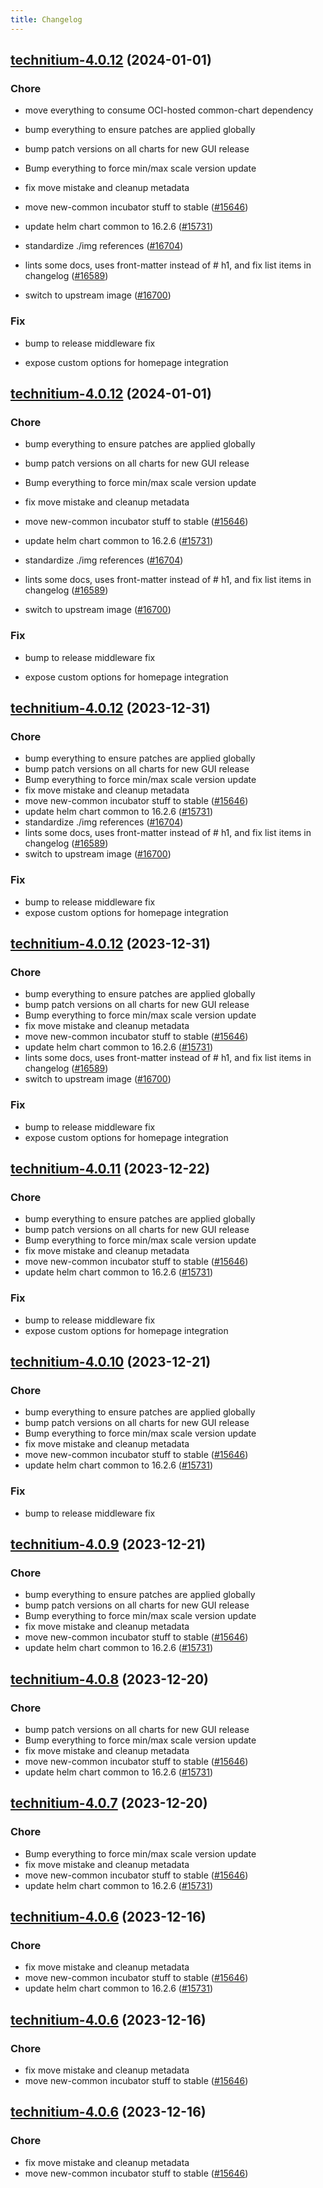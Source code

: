```yaml
---
title: Changelog
---
```




## [technitium-4.0.12](https://github.com/truecharts/charts/compare/technitium-4.0.5...technitium-4.0.12) (2024-01-01)

### Chore



- move everything to consume OCI-hosted common-chart dependency

- bump everything to ensure patches are applied globally

- bump patch versions on all charts for new GUI release

- Bump everything to force min/max scale version update

- fix move mistake and cleanup metadata

- move new-common incubator stuff to stable ([#15646](https://github.com/truecharts/charts/issues/15646))

- update helm chart common to 16.2.6 ([#15731](https://github.com/truecharts/charts/issues/15731))

- standardize ./img references ([#16704](https://github.com/truecharts/charts/issues/16704))

- lints some docs, uses front-matter instead of # h1, and fix list items in changelog ([#16589](https://github.com/truecharts/charts/issues/16589))

- switch to upstream image ([#16700](https://github.com/truecharts/charts/issues/16700))

### Fix



- bump to release middleware fix

- expose custom options for homepage integration


## [technitium-4.0.12](https://github.com/truecharts/charts/compare/technitium-4.0.5...technitium-4.0.12) (2024-01-01)

### Chore



- bump everything to ensure patches are applied globally

- bump patch versions on all charts for new GUI release

- Bump everything to force min/max scale version update

- fix move mistake and cleanup metadata

- move new-common incubator stuff to stable ([#15646](https://github.com/truecharts/charts/issues/15646))

- update helm chart common to 16.2.6 ([#15731](https://github.com/truecharts/charts/issues/15731))

- standardize ./img references ([#16704](https://github.com/truecharts/charts/issues/16704))

- lints some docs, uses front-matter instead of # h1, and fix list items in changelog ([#16589](https://github.com/truecharts/charts/issues/16589))

- switch to upstream image ([#16700](https://github.com/truecharts/charts/issues/16700))

### Fix



- bump to release middleware fix

- expose custom options for homepage integration


## [technitium-4.0.12](https://github.com/truecharts/charts/compare/technitium-4.0.5...technitium-4.0.12) (2023-12-31)

### Chore

- bump everything to ensure patches are applied globally
- bump patch versions on all charts for new GUI release
- Bump everything to force min/max scale version update
- fix move mistake and cleanup metadata
- move new-common incubator stuff to stable ([#15646](https://github.com/truecharts/charts/issues/15646))
- update helm chart common to 16.2.6 ([#15731](https://github.com/truecharts/charts/issues/15731))
- standardize ./img references ([#16704](https://github.com/truecharts/charts/issues/16704))
- lints some docs, uses front-matter instead of # h1, and fix list items in changelog ([#16589](https://github.com/truecharts/charts/issues/16589))
- switch to upstream image ([#16700](https://github.com/truecharts/charts/issues/16700))

### Fix

- bump to release middleware fix
- expose custom options for homepage integration


## [technitium-4.0.12](https://github.com/truecharts/charts/compare/technitium-4.0.5...technitium-4.0.12) (2023-12-31)

### Chore
  
- bump everything to ensure patches are applied globally
- bump patch versions on all charts for new GUI release
- Bump everything to force min/max scale version update
- fix move mistake and cleanup metadata
- move new-common incubator stuff to stable ([#15646](https://github.com/truecharts/charts/issues/15646))
- update helm chart common to 16.2.6 ([#15731](https://github.com/truecharts/charts/issues/15731))
- lints some docs, uses front-matter instead of # h1, and fix list items in changelog ([#16589](https://github.com/truecharts/charts/issues/16589))
- switch to upstream image ([#16700](https://github.com/truecharts/charts/issues/16700))

### Fix
  
- bump to release middleware fix
- expose custom options for homepage integration
## [technitium-4.0.11](https://github.com/truecharts/charts/compare/technitium-4.0.5...technitium-4.0.11) (2023-12-22)

### Chore

- bump everything to ensure patches are applied globally
- bump patch versions on all charts for new GUI release
- Bump everything to force min/max scale version update
- fix move mistake and cleanup metadata
- move new-common incubator stuff to stable ([#15646](https://github.com/truecharts/charts/issues/15646))
- update helm chart common to 16.2.6 ([#15731](https://github.com/truecharts/charts/issues/15731))

### Fix

- bump to release middleware fix
- expose custom options for homepage integration

## [technitium-4.0.10](https://github.com/truecharts/charts/compare/technitium-4.0.5...technitium-4.0.10) (2023-12-21)

### Chore

- bump everything to ensure patches are applied globally
- bump patch versions on all charts for new GUI release
- Bump everything to force min/max scale version update
- fix move mistake and cleanup metadata
- move new-common incubator stuff to stable ([#15646](https://github.com/truecharts/charts/issues/15646))
- update helm chart common to 16.2.6 ([#15731](https://github.com/truecharts/charts/issues/15731))

### Fix

- bump to release middleware fix

## [technitium-4.0.9](https://github.com/truecharts/charts/compare/technitium-4.0.5...technitium-4.0.9) (2023-12-21)

### Chore

- bump everything to ensure patches are applied globally
- bump patch versions on all charts for new GUI release
- Bump everything to force min/max scale version update
- fix move mistake and cleanup metadata
- move new-common incubator stuff to stable ([#15646](https://github.com/truecharts/charts/issues/15646))
- update helm chart common to 16.2.6 ([#15731](https://github.com/truecharts/charts/issues/15731))

## [technitium-4.0.8](https://github.com/truecharts/charts/compare/technitium-4.0.5...technitium-4.0.8) (2023-12-20)

### Chore

- bump patch versions on all charts for new GUI release
- Bump everything to force min/max scale version update
- fix move mistake and cleanup metadata
- move new-common incubator stuff to stable ([#15646](https://github.com/truecharts/charts/issues/15646))
- update helm chart common to 16.2.6 ([#15731](https://github.com/truecharts/charts/issues/15731))

## [technitium-4.0.7](https://github.com/truecharts/charts/compare/technitium-4.0.5...technitium-4.0.7) (2023-12-20)

### Chore

- Bump everything to force min/max scale version update
- fix move mistake and cleanup metadata
- move new-common incubator stuff to stable ([#15646](https://github.com/truecharts/charts/issues/15646))
- update helm chart common to 16.2.6 ([#15731](https://github.com/truecharts/charts/issues/15731))

## [technitium-4.0.6](https://github.com/truecharts/charts/compare/technitium-4.0.5...technitium-4.0.6) (2023-12-16)

### Chore

- fix move mistake and cleanup metadata
- move new-common incubator stuff to stable ([#15646](https://github.com/truecharts/charts/issues/15646))
- update helm chart common to 16.2.6 ([#15731](https://github.com/truecharts/charts/issues/15731))

## [technitium-4.0.6](https://github.com/truecharts/charts/compare/technitium-4.0.5...technitium-4.0.6) (2023-12-16)

### Chore

- fix move mistake and cleanup metadata
- move new-common incubator stuff to stable ([#15646](https://github.com/truecharts/charts/issues/15646))

## [technitium-4.0.6](https://github.com/truecharts/charts/compare/technitium-4.0.5...technitium-4.0.6) (2023-12-16)

### Chore

- fix move mistake and cleanup metadata
- move new-common incubator stuff to stable ([#15646](https://github.com/truecharts/charts/issues/15646))
